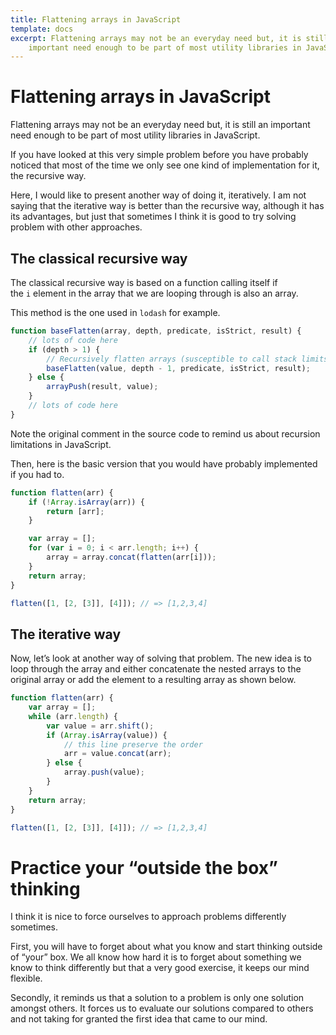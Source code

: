 ```yaml
---
title: Flattening arrays in JavaScript
template: docs
excerpt: Flattening arrays may not be an everyday need but, it is still an
    important need enough to be part of most utility libraries in JavaScript.
---
```


<!--StartFragment-->

# Flattening arrays in JavaScript

Flattening arrays may not be an everyday need but, it is still an important need enough to be part of most utility libraries in JavaScript.

If you have looked at this very simple problem before you have probably noticed that most of the time we only see one kind of implementation for it, the recursive way.

Here, I would like to present another way of doing it, iteratively. I am not saying that the iterative way is better than the recursive way, although it has its advantages, but just that sometimes I think it is good to try solving problem with other approaches.

## The classical recursive way

The classical recursive way is based on a function calling itself if the `i` element in the array that we are looping through is also an array.

This method is the one used in `lodash` for example.

```javascript
function baseFlatten(array, depth, predicate, isStrict, result) {
    // lots of code here
    if (depth > 1) {
        // Recursively flatten arrays (susceptible to call stack limits).
        baseFlatten(value, depth - 1, predicate, isStrict, result);
    } else {
        arrayPush(result, value);
    }
    // lots of code here
}
```

Note the original comment in the source code to remind us about recursion limitations in JavaScript.

Then, here is the basic version that you would have probably implemented if you had to.

```javascript
function flatten(arr) {
    if (!Array.isArray(arr)) {
        return [arr];
    }

    var array = [];
    for (var i = 0; i < arr.length; i++) {
        array = array.concat(flatten(arr[i]));
    }
    return array;
}

flatten([1, [2, [3]], [4]]); // => [1,2,3,4]
```

## The iterative way

Now, let’s look at another way of solving that problem. The new idea is to loop through the array and either concatenate the nested arrays to the original array or add the element to a resulting array as shown below.

```javascript
function flatten(arr) {
    var array = [];
    while (arr.length) {
        var value = arr.shift();
        if (Array.isArray(value)) {
            // this line preserve the order
            arr = value.concat(arr);
        } else {
            array.push(value);
        }
    }
    return array;
}

flatten([1, [2, [3]], [4]]); // => [1,2,3,4]
```

# Practice your “outside the box” thinking

I think it is nice to force ourselves to approach problems differently sometimes.

First, you will have to forget about what you know and start thinking outside of “your” box. We all know how hard it is to forget about something we know to think differently but that a very good exercise, it keeps our mind flexible.

Secondly, it reminds us that a solution to a problem is only one solution amongst others. It forces us to evaluate our solutions compared to others and not taking for granted the first idea that came to our mind.

<!--EndFragment-->
